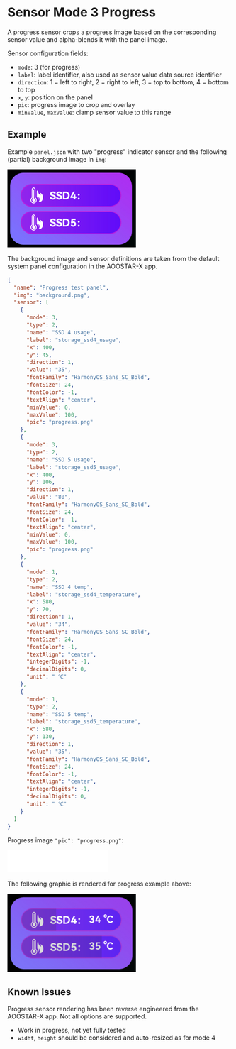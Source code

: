 # Sensor Mode 3 Progress

A progress sensor crops a progress image based on the corresponding sensor value and alpha-blends it with the panel image.

Sensor configuration fields:
- `mode`: 3 (for progress)
- `label`: label identifier, also used as sensor value data source identifier
- `direction`: 1 = left to right, 2 = right to left, 3 = top to bottom, 4 = bottom to top
- `x`, `y`: position on the panel
- `pic`: progress image to crop and overlay
- `minValue`, `maxValue`: clamp sensor value to this range

## Example

Example `panel.json` with two "progress" indicator sensor and the following (partial) background image in `img`:

<img src="img/sensor_mode3_background.png" alt="sensor mode 3 background image example">

The background image and sensor definitions are taken from the default system panel configuration in the AOOSTAR-X app.

```json
{
  "name": "Progress test panel",
  "img": "background.png",
  "sensor": [
    {
      "mode": 3,
      "type": 2,
      "name": "SSD 4 usage",
      "label": "storage_ssd4_usage",
      "x": 400,
      "y": 45,
      "direction": 1,
      "value": "35",
      "fontFamily": "HarmonyOS_Sans_SC_Bold",
      "fontSize": 24,
      "fontColor": -1,
      "textAlign": "center",
      "minValue": 0,
      "maxValue": 100,
      "pic": "progress.png"
    },
    {
      "mode": 3,
      "type": 2,
      "name": "SSD 5 usage",
      "label": "storage_ssd5_usage",
      "x": 400,
      "y": 106,
      "direction": 1,
      "value": "80",
      "fontFamily": "HarmonyOS_Sans_SC_Bold",
      "fontSize": 24,
      "fontColor": -1,
      "textAlign": "center",
      "minValue": 0,
      "maxValue": 100,
      "pic": "progress.png"
    },
    {
      "mode": 1,
      "type": 2,
      "name": "SSD 4 temp",
      "label": "storage_ssd4_temperature",
      "x": 580,
      "y": 70,
      "direction": 1,
      "value": "34",
      "fontFamily": "HarmonyOS_Sans_SC_Bold",
      "fontSize": 24,
      "fontColor": -1,
      "textAlign": "center",
      "integerDigits": -1,
      "decimalDigits": 0,
      "unit": " ℃"
    },
    {
      "mode": 1,
      "type": 2,
      "name": "SSD 5 temp",
      "label": "storage_ssd5_temperature",
      "x": 580,
      "y": 130,
      "direction": 1,
      "value": "35",
      "fontFamily": "HarmonyOS_Sans_SC_Bold",
      "fontSize": 24,
      "fontColor": -1,
      "textAlign": "center",
      "integerDigits": -1,
      "decimalDigits": 0,
      "unit": " ℃"
    }
  ]
}
```

Progress image `"pic": "progress.png"`:

![progress graphic](img/progress.png)

The following graphic is rendered for progress example above:

<img src="img/sensor_mode3.png" alt="sensor mode 3 example">


## Known Issues

Progress sensor rendering has been reverse engineered from the AOOSTAR-X app. Not all options are supported.

- Work in progress, not yet fully tested
- `widht`, `height` should be considered and auto-resized as for mode 4

